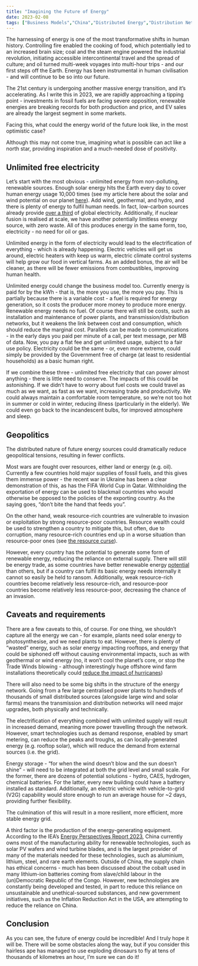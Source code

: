 ```yaml
---
title: "Imagining the Future of Energy"
date: 2023-02-08
tags: ["Business Models","China","Distributed Energy","Distribution Networks","Electricity","Electrification","Energy","Energy Storage","EVs","Future","Geopolitics","Health","Heat Pumps","IEA","Oil","Renewable Energy","Solar","Supply Chain","Transmission Networks","V2G","Vertical Farming","War","Wind"]
---
```


The harnessing of energy is one of the most transformative shifts in human history. Controlling fire enabled the cooking of food, which potentially led to an increased brain size; coal and the steam engine powered the industrial revolution, initiating accessible intercontinental travel and the spread of culture; and oil turned multi-week voyages into multi-hour trips - and our first steps off the Earth. Energy has been instrumental in human civilisation - and will continue to be so into our future.

The 21st century is undergoing another massive energy transition, and it’s accelerating. As I write this in 2023, we are rapidly approaching a tipping point - investments in fossil fuels are facing severe opposition, renewable energies are breaking records for both production and price, and EV sales are already the largest segment in some markets.

Facing this, what could the energy world of the future look like, in the most optimistic case?

Although this may not come true, imagining what is possible can act like a north star, providing inspiration and a much-needed dose of positivity.

## Unlimited free electricity

Let’s start with the most obvious - unlimited energy from non-polluting, renewable sources. Enough solar energy hits the Earth every day to cover human energy usage 10,000 times (see my article here about the solar and wind potential on our planet [here](https://www.jamesgibbins.com/wind-solar-potential/)). Add wind, geothermal, and hydro, and there is plenty of energy to fulfil human needs. In fact, low-carbon sources already provide [over a third](https://ourworldindata.org/electricity-mix#electricity-is-only-one-part-of-total-energy-decarbonizing-electricity-is-only-one-step-towards-a-low-carbon-energy-system) of global electricity. Additionally, if nuclear fusion is realised at scale, we have another potentially limitless energy source, with zero waste. All of this produces energy in the same form, too, electricity - no need for oil or gas.

Unlimited energy in the form of electricity would lead to the electrification of everything - which is already happening. Electric vehicles will get us around, electric heaters with keep us warm, electric climate control systems will help grow our food in vertical farms. As an added bonus, the air will be cleaner, as there will be fewer emissions from combustibles, improving human health.

Unlimited energy could change the business model too. Currently energy is paid for by the kWh - that is, the more you use, the more you pay. This is partially because there is a variable cost - a fuel is required for energy generation, so it costs the producer more money to produce more energy. Renewable energy needs no fuel. Of course there will still be costs, such as installation and maintenance of power plants, and transmission/distribution networks, but it weakens the link between cost and consumption, which should reduce the marginal cost. Parallels can be made to communications - in the early days you paid per minute of a call, per text message, per MB of data. Now, you pay a flat fee and get unlimited usage, subject to a fair use policy. Electricity could be the same - or, even more extreme, could simply be provided by the Government free of charge (at least to residential households) as a basic human right.

If we combine these three - unlimited free electricity that can power almost anything - there is little need to conserve. The impacts of this could be astonishing. If we didn’t have to worry about fuel costs we could travel as much as we want, as fast as we want, increasing trade and productivity. We could always maintain a comfortable room temperature, so we’re not too hot in summer or cold in winter, reducing illness (particularly in the elderly). We could even go back to the incandescent bulbs, for improved atmosphere and sleep.

## Geopolitics

The distributed nature of future energy sources could dramatically reduce geopolitical tensions, resulting in fewer conflicts.

Most wars are fought over resources, either land or energy (e.g. oil). Currently a few countries hold major supplies of fossil fuels, and this gives them immense power - the recent war in Ukraine has been a clear demonstration of this, as has the FIFA World Cup in Qatar. Withholding the exportation of energy can be used to blackmail countries who would otherwise be opposed to the policies of the exporting country. As the saying goes, “don’t bite the hand that feeds you”.

On the other hand, weak resource-rich countries are vulnerable to invasion or exploitation by strong resource-poor countries. Resource wealth could be used to strengthen a country to mitigate this, but often, due to corruption, many resource-rich countries end up in a worse situation than resource-poor ones (see [the resource curse](https://en.wikipedia.org/wiki/Resource_curse)).

However, every country has the potential to generate some form of renewable energy, reducing the reliance on external supply. There will still be energy trade, as some countries have better renewable energy [potential](https://www.jamesgibbins.com/wind-solar-potential/) than others, but if a country can fulfil its basic energy needs internally it cannot so easily be held to ransom. Additionally, weak resource-rich countries become relatively less resource-rich, and resource-poor countries become relatively less resource-poor, decreasing the chance of an invasion.

## Caveats and requirements

There are a few caveats to this, of course. For one thing, we shouldn’t capture all the energy we can - for example, plants need solar energy to photosynthesise, and we need plants to eat. However, there is plenty of “wasted” energy, such as solar energy impacting rooftops, and energy that could be siphoned off without causing environmental impacts, such as with geothermal or wind energy (no, it won’t cool the planet’s core, or stop the Trade Winds blowing - although interestingly huge offshore wind farm installations theoretically could [reduce the impact of hurricanes](https://www.sciencedaily.com/releases/2018/10/181017141024.htm))

There will also need to be some big shifts in the structure of the energy network. Going from a few large centralised power plants to hundreds of thousands of small distributed sources (alongside large wind and solar farms) means the transmission and distribution networks will need major upgrades, both physically and technically.

The electrification of everything combined with unlimited supply will result in increased demand, meaning more power travelling through the network. However, smart technologies such as demand response, enabled by smart metering, can reduce the peaks and troughs, as can locally-generated energy (e.g. rooftop solar), which will reduce the demand from external sources (i.e. the grid).

Energy storage - “for when the wind doesn’t blow and the sun doesn’t shine” - will need to be integrated at both the grid level and small scale. For the former, there are dozens of potential solutions - hydro, CAES, hydrogen, chemical batteries. For the latter, every new building could have a battery installed as standard. Additionally, an electric vehicle with vehicle-to-grid (V2G) capability would store enough to run an average house for ~2 days, providing further flexibility.

The culmination of this will result in a more resilient, more efficient, more stable energy grid.

A third factor is the production of the energy-generating equipment. According to the IEA’s [Energy Perspectives Report 2023](https://iea.blob.core.windows.net/assets/a86b480e-2b03-4e25-bae1-da1395e0b620/EnergyTechnologyPerspectives2023.pdf), China currently owns most of the manufacturing ability for renewable technologies, such as solar PV wafers and wind turbine blades, and is the largest provider of many of the materials needed for these technologies, such as aluminium, lithium, steel, and rare earth elements. Outside of China, the supply chain has ethical concerns - much has been discussed about the cobalt used in many lithium-ion batteries coming from slave/child labour in the (un)Democratic Republic of the Congo. However, new technologies are constantly being developed and tested, in part to reduce this reliance on unsustainable and unethical-sourced substances, and new government initiatives, such as the Inflation Reduction Act in the USA, are attempting to reduce the reliance on China.

## Conclusion

As you can see, the future of energy could be incredible! And I truly hope it will be. There will be some obstacles along the way, but if you consider this hairless ape has managed to use exploding dinosaurs to fly at tens of thousands of kilometres an hour, I’m sure we can do it!